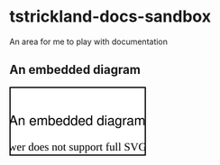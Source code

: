 # tstrickland-docs-sandbox
An area for me to play with documentation

## An embedded diagram
![Embedded diagram](assets/embedded-1.svg)

